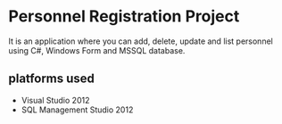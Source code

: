 # Personnel Registration Project
It is an application where you can add, delete, update and list personnel using C#, Windows Form and MSSQL database.

## platforms used
- Visual Studio 2012
- SQL Management Studio 2012

